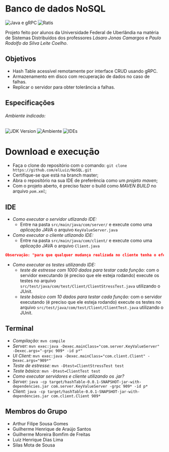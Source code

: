 # Banco de dados NoSQL

![Java e gRPC](https://img.shields.io/badge/JAVA-gRPC-yellow)
![Ratis](https://img.shields.io/badge/%20-Ratis-brightgreen)

Projeto feito por alunos da Universidade Federal de Uberlândia na matéria de Sistemas Distribuídos dos professores *Lásaro Jonas Camargos* e *Paulo Rodolfo da Silva Leite Coelho*.

## Objetivos

- Hash Table acessível remotamente por interface CRUD usando gRPC.
- Armazenamento em disco com recuperação de dados no caso de falhas.
- Replicar o servidor para obter tolerância a falhas.

## Especificações

###### Ambiente indicado:

![JDK Version](https://img.shields.io/badge/openjdk-v11.0.9.1-orange)
![Ambiente](https://img.shields.io/badge/Ambiente%20utilizado-Linux%20Ubuntu-blue)
![IDEs](https://img.shields.io/badge/Eclipse-IntelliJ-red)

# Download e execução

- Faça o clone do repositório com o comando: `git clone https://github.com/elLuiz/NoSQL.git`
- Certifique-se que está na branch master;
- Abra o repositório na sua IDE de preferência como um *projeto maven*;
- Com o projeto aberto, é preciso fazer o build como *MAVEN BUILD* no arquivo *`pom.xml`*;
## IDE
- *Como executar o servidor utlizando IDE:*
    - Entre na pasta `src/main/java/com/server/` e execute como uma *aplicação JAVA* o arquivo `KeyValueServer.java`
- *Como executar o cliente utlizando IDE:*
    - Entre na pasta `src/main/java/com/client/` e execute como uma *aplicação JAVA* o arquivo `Client.java`
````JSON
Observação: "para que qualquer mudança realizada no cliente tenha o efeito desejado, compilar todo o código novamente."
````

- *Como executar os testes utilizando IDE:*
    - *teste de estresse com 1000 dados para testar cada função:* com o servidor executando (é preciso que ele esteja rodando) execute os testes no arquivo `src/test/java/com/test/Client/ClientStressTest.java` utilizando o JUnit.
    - *teste básico com 10 dados para testar cada função:* com o servidor executando (é preciso que ele esteja rodando) execute os testes no arquivo `src/test/java/com/test/Client/ClientTest.java` utilizando o JUnit.
## Terminal
- *Compilação:* `mvn compile`
- *Server:* `mvn exec:java -Dexec.mainClass="com.server.KeyValueServer" -Dexec.args="-grpc 909* -id p*"`
- *UI Client:* `mvn exec:java -Dexec.mainClass="com.client.Client" -Dexec.args="909*"`
- *Teste de estresse:* `mvn -Dtest=ClientStressTest test`  
- *Teste básico:* `mvn -Dtest=ClientTest test`
- *Como executar servidores e cliente utilizando os .jar?*
- *Server:* `java -cp target/hashTable-0.0.1-SNAPSHOT-jar-with-dependencies.jar com.server.KeyValueServer -grpc 909* -id p*`
- *Client:* `java -cp target/hashTable-0.0.1-SNAPSHOT-jar-with-dependencies.jar com.client.Client 909*`

## Membros do Grupo

- Arthur Filipe Sousa Gomes
- Guilherme Henrique de Araújo Santos
- Guilherme Moreira Bomfim de Freitas
- Luiz Henrique Dias Lima
- Silas Mota de Sousa
